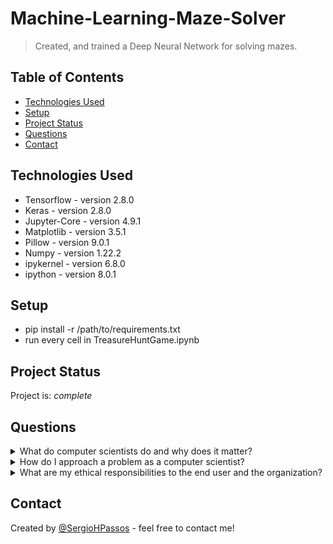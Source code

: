# Machine-Learning-Maze-Solver
> Created, and trained a Deep Neural Network for solving mazes.

## Table of Contents
* [Technologies Used](#technologies-used)
* [Setup](#setup)
* [Project Status](#project-status)
* [Questions](#questions)
* [Contact](#contact)


## Technologies Used
- Tensorflow - version 2.8.0
- Keras - version 2.8.0
- Jupyter-Core - version 4.9.1
- Matplotlib - version 3.5.1
- Pillow - version 9.0.1
- Numpy - version 1.22.2
- ipykernel - version 6.8.0
- ipython - version 8.0.1


## Setup
- pip install -r /path/to/requirements.txt
- run every cell in TreasureHuntGame.ipynb


## Project Status
Project is: _complete_


## Questions
<details>
 <summary>What do computer scientists do and why does it matter?</summary>
 <p>Computer scientist are problem solvers. They take a problem and apply various technology to solve the problem.</p>
</details>
<details>
 <summary>How do I approach a problem as a computer scientist?</summary>
 <p>My approach was to first understand the problem. View it from multiple angles and see how the pieces of the project could possibly fit together. Then comes the planning phase, creating diagrams for the database, and the system. Additionally, researching appropriate technology to be utilized is esential in not only solving the problem, but elevating it. Getting the database up and running came first for the implementation. Next, the CRUD Python script for interacting with the database. Finally, creating the dashboard application and setting up the user experience. All while testing every component along the way, ensuring a smooth transition to the finish line of the project.</p>
</details>
<details>
 <summary>What are my ethical responsibilities to the end user and the organization?</summary>
 <p>My ethical responsibilities are to treat humans as human beings. We are all trying to survive and be happy. No need to make people lives worse for the sake of profits.</p>
</details>


## Contact
Created by [@SergioHPassos](https://www.linkedin.com/in/sergio-passos-809aa114a/) - feel free to contact me!




